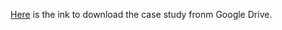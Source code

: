 [Here](https://drive.google.com/file/d/0B8IdSWLrkSd3Mk9ReElPTkc1Z3M/view?usp=sharing) is the ink to download the case study fronm Google Drive.
